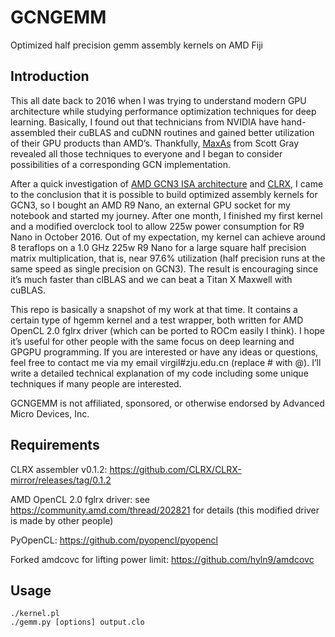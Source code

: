 # GCNGEMM
Optimized half precision gemm assembly kernels on AMD Fiji

## Introduction
This all date back to 2016 when I was trying to understand modern GPU architecture while studying performance optimization techniques for deep learning. Basically, I found out that technicians from NVIDIA have hand-assembled their cuBLAS and cuDNN routines and gained better utilization of their GPU products than AMD’s. Thankfully, [MaxAs](https://github.com/NervanaSystems/maxas) from Scott Gray revealed all those techniques to everyone and I began to consider possibilities of a corresponding GCN implementation.

After a quick investigation of [AMD GCN3 ISA architecture](http://gpuopen.com/compute-product/amd-gcn3-isa-architecture-manual/) and [CLRX](https://github.com/CLRX/CLRX-mirror), I came to the conclusion that it is possible to build optimized assembly kernels for GCN3, so I bought an AMD R9 Nano, an external GPU socket for my notebook and started my journey. After one month, I finished my first kernel and a modified overclock tool to allow 225w power consumption for R9 Nano in October 2016. Out of my expectation, my kernel can achieve around 8 teraflops on a 1.0 GHz 225w R9 Nano for a large square half precision matrix multiplication, that is, near 97.6% utilization (half precision runs at the same speed as single precision on GCN3). The result is encouraging since it’s much faster than clBLAS and we can beat a Titan X Maxwell with cuBLAS.

This repo is basically a snapshot of my work at that time. It contains a certain type of hgemm kernel and a test wrapper, both written for AMD OpenCL 2.0 fglrx driver (which can be ported to ROCm easily I think). I hope it’s useful for other people with the same focus on deep learning and GPGPU programming. If you are interested or have any ideas or questions, feel free to contact me via my email virgil#zju.edu.cn (replace # with @). I’ll write a detailed technical explanation of my code including some unique techniques if many people are interested.

GCNGEMM is not affiliated, sponsored, or otherwise endorsed by Advanced Micro Devices, Inc.

## Requirements
CLRX assembler v0.1.2: https://github.com/CLRX/CLRX-mirror/releases/tag/0.1.2

AMD OpenCL 2.0 fglrx driver: see https://community.amd.com/thread/202821 for details (this modified driver is made by other people)

PyOpenCL: https://github.com/pyopencl/pyopencl

Forked amdcovc for lifting power limit: https://github.com/hyln9/amdcovc

## Usage
```
./kernel.pl
./gemm.py [options] output.clo
```


